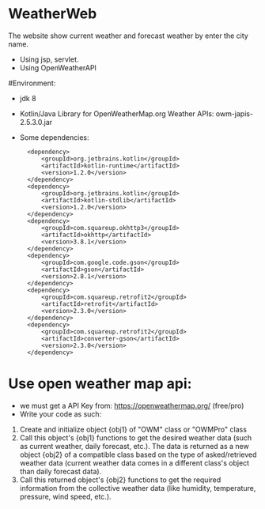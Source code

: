 # WeatherWeb
The website show current weather and forecast weather by enter the city name.
+ Using jsp, servlet.
+ Using OpenWeatherAPI 

#Environment:
+ jdk 8
+ Kotlin/Java Library for OpenWeatherMap.org Weather APIs: owm-japis-2.5.3.0.jar
+ Some dependencies: 
	<dependencies>

		<dependency>
			<groupId>org.jetbrains.kotlin</groupId>
			<artifactId>kotlin-runtime</artifactId>
			<version>1.2.0</version>
		</dependency>
		<dependency>
			<groupId>org.jetbrains.kotlin</groupId>
			<artifactId>kotlin-stdlib</artifactId>
			<version>1.2.0</version>
		</dependency>
		<dependency>
			<groupId>com.squareup.okhttp3</groupId>
			<artifactId>okhttp</artifactId>
			<version>3.8.1</version>
		</dependency>
		<dependency>
			<groupId>com.google.code.gson</groupId>
			<artifactId>gson</artifactId>
			<version>2.8.1</version>
		</dependency>
		<dependency>
			<groupId>com.squareup.retrofit2</groupId>
			<artifactId>retrofit</artifactId>
			<version>2.3.0</version>
		</dependency>
		<dependency>
			<groupId>com.squareup.retrofit2</groupId>
			<artifactId>converter-gson</artifactId>
			<version>2.3.0</version>
		</dependency>
		
	</dependencies>
# Use open weather map api:
+ we must get a API Key from: https://openweathermap.org/ (free/pro)
+ Write your code as such:
1. Create and initialize object {obj1} of "OWM" class or "OWMPro" class
2. Call this object's {obj1} functions to get the desired weather data (such as current weather, daily forecast, etc.).
	The data is returned as a new object {obj2} of a compatible class based on the type of asked/retrieved weather data (current weather data comes in a different class's object than daily forecast data).
3. Call this returned object's {obj2} functions to get the required information from the collective weather data (like humidity, temperature, pressure, wind speed, etc.).
